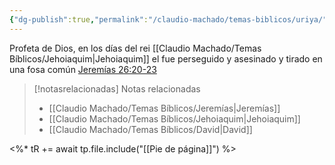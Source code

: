 ```yaml
---
{"dg-publish":true,"permalink":"/claudio-machado/temas-biblicos/uriya/","title":"Uriya"}
---
```


Profeta de Dios, en los días del rei [[Claudio Machado/Temas Bíblicos/Jehoiaquim\|Jehoiaquim]]  el fue perseguido y asesinado y tirado en una fosa común [Jeremías 26:20-23](https://wol.jw.org/es/wol/bc/r4/lp-s/1200004523/2/0) 



> [!notasrelacionadas] Notas relacionadas
> - [[Claudio Machado/Temas Bíblicos/Jeremías\|Jeremías]]
> - [[Claudio Machado/Temas Bíblicos/Jehoiaquim\|Jehoiaquim]]
> - [[Claudio Machado/Temas Bíblicos/David\|David]]

<%* tR += await tp.file.include("[[Pie de página]]") %>
